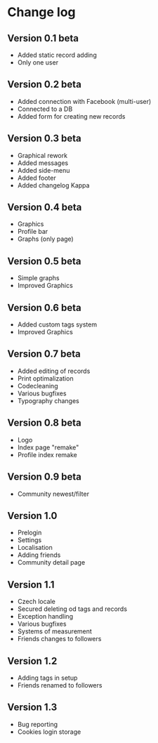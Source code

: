 Change log
==========

Version 0.1 beta
----------------
* Added static record adding
* Only one user

Version 0.2 beta
----------------
* Added connection with Facebook (multi-user)
* Connected to a DB
* Added form for creating new records

Version 0.3 beta
----------------
* Graphical rework
* Added messages
* Added side-menu
* Added footer
* Added changelog Kappa

Version 0.4 beta
----------------
* Graphics
* Profile bar
* Graphs (only page)

Version 0.5 beta
----------------
* Simple graphs
* Improved Graphics

Version 0.6 beta
----------------
* Added custom tags system
* Improved Graphics

Version 0.7 beta
----------------
* Added editing of records
* Print optimalization
* Codecleaning
* Various bugfixes
* Typography changes

Version 0.8 beta
----------------
* Logo
* Index page "remake"
* Profile index remake

Version 0.9 beta
----------------
* Community newest/filter

Version 1.0
-----------
* Prelogin
* Settings
* Localisation
* Adding friends
* Community detail page

Version 1.1
-----------
* Czech locale
* Secured deleting od tags and records
* Exception handling
* Various bugfixes
* Systems of measurement
* Friends changes to followers

Version 1.2
-----------
* Adding tags in setup
* Friends renamed to followers

Version 1.3
-----------
* Bug reporting
* Cookies login storage